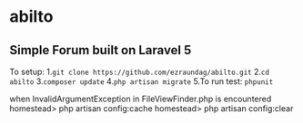 # abilto

## Simple Forum built on Laravel 5
To setup:
1.``` git clone https://github.com/ezraundag/abilto.git ```
2.``` cd abilto ```
3.```composer update```
4.```php artisan migrate```
5.To run test: ```phpunit```

when InvalidArgumentException in FileViewFinder.php is encountered
homestead> php artisan config:cache 
homestead> php artisan config:clear
